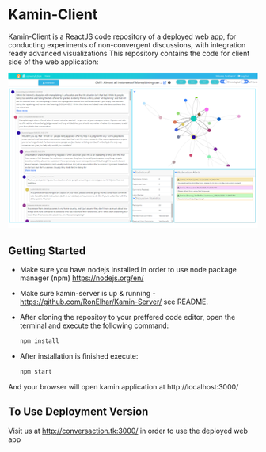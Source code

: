 # Kamin-Client

Kamin-Client is a ReactJS code repository of a deployed web app, for conducting experiments of non-convergent discussions, with integration ready advanced visualizations
This repository contains the code for client side of the web application:

![](header.png)

## Getting Started

* Make sure you have nodejs installed in order to use node package manager (npm) https://nodejs.org/en/

* Make sure kamin-server is up & running - https://github.com/RonElhar/Kamin-Server/ see README.

* After cloning the repositoy to your preffered code editor, open the terminal and execute the following command:
    ```bash
    npm install
    ```
* After installation is finished execute:
    ```bash
    npm start
    ```

And your browser will open kamin application at http://localhost:3000/

## To Use Deployment Version

Visit us at http://conversaction.tk:3000/ in order to use the deployed web app

